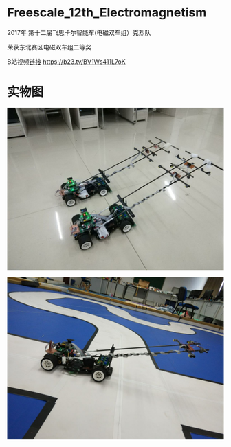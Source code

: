 # Freescale_12th_Electromagnetism

2017年 第十二届飞思卡尔智能车(电磁双车组）克烈队

荣获东北赛区电磁双车组二等奖

B站视频[链接](https://b23.tv/BV1Ws411L7oK) https://b23.tv/BV1Ws411L7oK

# 实物图

![](./IMG_20170712_003019_mini.jpg)

![](./IMG_20170713_185219_mini.jpg)

